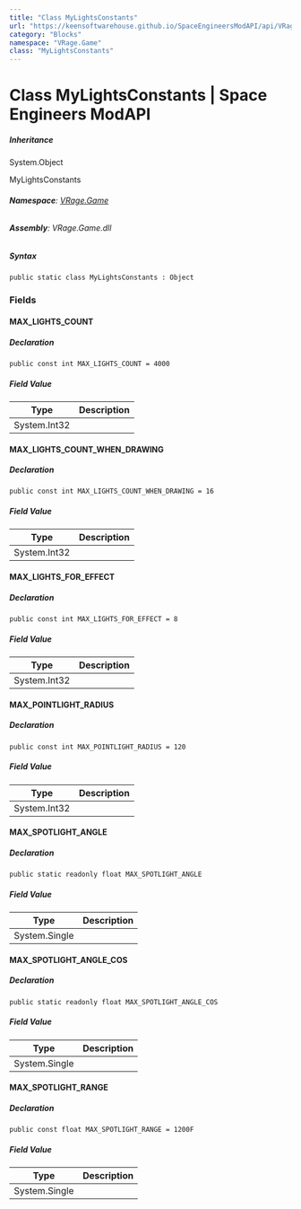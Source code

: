 ```yaml
---
title: "Class MyLightsConstants"
url: "https://keensoftwarehouse.github.io/SpaceEngineersModAPI/api/VRage.Game.MyLightsConstants.html"
category: "Blocks"
namespace: "VRage.Game"
class: "MyLightsConstants"
---
```


# Class MyLightsConstants | Space Engineers ModAPI

##### Inheritance

System.Object

MyLightsConstants

###### **Namespace**: [VRage.Game](https://keensoftwarehouse.github.io/SpaceEngineersModAPI/api/VRage.Game.html)

###### **Assembly**: VRage.Game.dll

##### Syntax

```
public static class MyLightsConstants : Object
```

### Fields

#### MAX\_LIGHTS\_COUNT

##### Declaration

```
public const int MAX_LIGHTS_COUNT = 4000
```

##### Field Value

| Type | Description |
| --- | --- |
| System.Int32 |     |

#### MAX\_LIGHTS\_COUNT\_WHEN\_DRAWING

##### Declaration

```
public const int MAX_LIGHTS_COUNT_WHEN_DRAWING = 16
```

##### Field Value

| Type | Description |
| --- | --- |
| System.Int32 |     |

#### MAX\_LIGHTS\_FOR\_EFFECT

##### Declaration

```
public const int MAX_LIGHTS_FOR_EFFECT = 8
```

##### Field Value

| Type | Description |
| --- | --- |
| System.Int32 |     |

#### MAX\_POINTLIGHT\_RADIUS

##### Declaration

```
public const int MAX_POINTLIGHT_RADIUS = 120
```

##### Field Value

| Type | Description |
| --- | --- |
| System.Int32 |     |

#### MAX\_SPOTLIGHT\_ANGLE

##### Declaration

```
public static readonly float MAX_SPOTLIGHT_ANGLE
```

##### Field Value

| Type | Description |
| --- | --- |
| System.Single |     |

#### MAX\_SPOTLIGHT\_ANGLE\_COS

##### Declaration

```
public static readonly float MAX_SPOTLIGHT_ANGLE_COS
```

##### Field Value

| Type | Description |
| --- | --- |
| System.Single |     |

#### MAX\_SPOTLIGHT\_RANGE

##### Declaration

```
public const float MAX_SPOTLIGHT_RANGE = 1200F
```

##### Field Value

| Type | Description |
| --- | --- |
| System.Single |     |